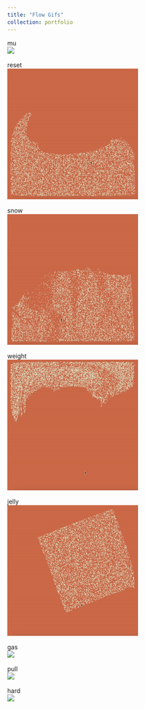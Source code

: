 ```yaml
---
title: "Flow Gifs"
collection: portfolio
---
```


mu<br/><img src='/images/mu.gif'>

reset<br/><img src='/images/reset.gif'>

snow<br/><img src='/images/snow.gif'>

weight<br/><img src='/images/weight.gif'>

jelly<br/><img src='/images/jelly.gif'>

gas<br/><img src='/images/gas.gif'>

pull<br/><img src='/images/pull.gif'>

hard<br/><img src='/images/hard.gif'>


